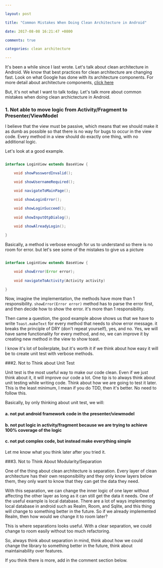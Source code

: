 ```yaml
---

layout: post

title: "Common Mistakes When Doing Clean Architecture in Android"

date: 2017-08-08 16:21:47 +0800

comments: true

categories: clean architecture

---
```


It's been a while since I last wrote. Let's talk about clean architecture in Android. We know that best practices for clean architecture are changing fast. Look on what Google has done with its architecture components. For more detail about architecture components, [click here](https://developer.android.com/topic/libraries/architecture/index.html)

<!--more-->

But, it's not what I want to talk today. Let's talk more about common mistakes when doing clean archictecture in Android.

### 1. Not able to move logic from Activity/Fragment to Presenter/ViewModel

I believe that the view must be passive, which means that we should make it as dumb as possible so that there is no way for bugs to occur in the view code. Every method in a view should do exactly one thing, with no additional logic.

Let's look at a good example.


``` java

interface LoginView extends BaseView {

    void showPasswordInvalid();

    void showUsernameRequired();

    void navigateToMainPage();

    void showLoginError();

    void showLoginSucceed();
    
    void showInputOtpDialog();
    
    void showAlreadyLogin();

}

```

Basically, a method is verbose enough for us to understand so there is no room for error. but let's see some of the mistakes to give us a picture

``` java

interface LoginView extends BaseView {

    void showError(Error error);
    
    void navigateToActivity(Activity activity)

}

```

Now, imagine the implementation, the methods have more than 1 responsibility. `showError(Error error)` method has to parse the error first, and then decide how to show the error. it's more than 1 responsibility. 

Then came a question, the good example above shows us that we have to write `Toast.makeText` for every method that needs to show error message. it breaks the principle of DRY (don't repeat yourself), yes, and no. Yes, we will have same functionality for every method, and no, we can improve it by creating new method in the view to show toast. 

I know it's lot of boilerplate, but it's worth it if we think about how easy it will be to create unit test with verbose methods.

###2. Not to Think about Unit Test

Unit test is the most useful way to make our code clean. Even if we just think about it, it will improve our code a lot. One tip is to always think about unit testing while writing code. Think about how we are going to test it later. This is the least minimum, I mean if you do TDD, then it's better. No need to follow this.


Basically, by only thinking about unit test, we will: 

#### a. not put android framework code in the presenter/viewmodel

#### b. not put logic in activity/fragment because we are trying to achieve 100% coverage of the logic

#### c. not put complex code, but instead make everything simple

Let me know what you think later after you tried it.

###3. Not to Think About Modularity/Separation


One of the thing about clean architecture is separation. Every layer of clean architecture has their own responsibility and they only know layers below them, they only want to know that they can get the data they need. 

With this separation, we can change the inner logic of one layer without affecting the other layer as long as it can still get the data it needs. One of the useful example is local database. There are a lot of ways implementing local database in android such as Realm, Room, and Sqlite, and this thing will change to something better in the future. So if we already implemented Realm, then how would we change it to room later? 

This is where separations looks useful. With a clear separation, we could change to room easily without too much refactoring.

So, always think about separation in mind, think about how we could change the library to something better in the future, think about maintainability over features.

If you think there is more, add in the comment section below.







